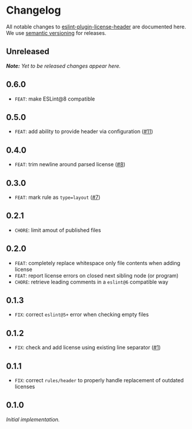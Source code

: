 # Changelog

All notable changes to [eslint-plugin-license-header](https://github.com/nikku/eslint-plugin-license-header) are documented here. We use [semantic versioning](http://semver.org/) for releases.

## Unreleased

___Note:__ Yet to be released changes appear here._

## 0.6.0

* `FEAT`: make ESLint@8 compatible

## 0.5.0

* `FEAT`: add ability to provide header via configuration ([#11](https://github.com/nikku/eslint-plugin-license-header/pull/11))

## 0.4.0

* `FEAT`: trim newline around parsed license ([#8](https://github.com/nikku/eslint-plugin-license-header/issues/8))

## 0.3.0

* `FEAT`: mark rule as `type=layout` ([#7](https://github.com/nikku/eslint-plugin-license-header/pull/7))

## 0.2.1

* `CHORE`: limit amout of published files

## 0.2.0

* `FEAT`: completely replace whitespace only file contents when adding license
* `FEAT`: report license errors on closed next sibling node (or program)
* `CHORE`: retrieve leading comments in a `eslint@6` compatible way

## 0.1.3

* `FIX`: correct `eslint@5+` error when checking empty files

## 0.1.2

* `FIX`: check and add license using existing line separator ([#1](https://github.com/nikku/eslint-plugin-license-header/issues/1))

## 0.1.1

* `FIX`: correct `rules/header` to properly handle replacement of outdated licenses

## 0.1.0

_Initial implementation._